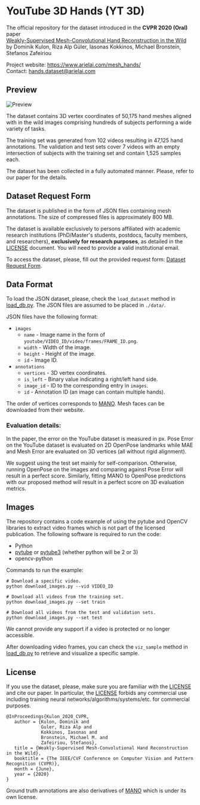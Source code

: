 # YouTube 3D Hands (YT 3D)

The official repository for the dataset introduced in the **CVPR 2020 (Oral)** paper  
[Weakly-Supervised Mesh-Convolutional Hand Reconstruction in the Wild](https://openaccess.thecvf.com/content_CVPR_2020/papers/Kulon_Weakly-Supervised_Mesh-Convolutional_Hand_Reconstruction_in_the_Wild_CVPR_2020_paper.pdf)  
by Dominik Kulon, Riza Alp Güler, Iasonas Kokkinos, Michael Bronstein, Stefanos Zafeiriou

Project website: https://www.arielai.com/mesh_hands/  
Contact: <hands.dataset@arielai.com>

## Preview

![Preview](./preview.jpg)

The dataset contains 3D vertex coordinates of 50,175 hand meshes aligned with in the wild images comprising hundreds of subjects performing a wide variety of tasks.

The training set was generated from 102 videos resulting in 47,125 hand annotations. The validation and test sets cover 7 videos with an empty intersection of subjects with the training set and contain 1,525 samples each.

The dataset has been collected in a fully automated manner. Please, refer to our paper for the details.

## Dataset Request Form

The dataset is published in the form of JSON files containing mesh annotations. The size of compressed files is approximately 800 MB.

The dataset is available exclusively to persons affiliated with academic research institutions (PhD/Master's students, postdocs, faculty members,  and researchers), **exclusively for research purposes**, as detailed in the [LICENSE](./LICENSE) document. You will need to provide a valid institutional email. 

To access the dataset, please, fill out the provided request form: [Dataset Request Form](https://forms.gle/U385D7b7Qfrig9NR9).

## Data Format

To load the JSON dataset, please, check the `load_dataset` method in [load_db.py](./load_db.py). The JSON files are assumed to be placed in `./data/`.

JSON files have the following format:
- `images`
  - `name` - Image name in the form of `youtube/VIDEO_ID/video/frames/FRAME_ID.png`.
  - `width` - Width of the image.
  - `height` - Height of the image.
  - `id` - Image ID.
- `annotations`
  - `vertices` - 3D vertex coordinates.
  - `is_left` - Binary value indicating a right/left hand side.
  - `image_id` - ID to the corresponding entry in `images`.
  - `id` - Annotation ID (an image can contain multiple hands).

The order of vertices corresponds to [MANO](http://mano.is.tue.mpg.de/). Mesh faces can be downloaded from their website.   

### Evaluation details:

In the paper, the error on the YouTube dataset is measured in px. Pose Error on the YouTube dataset is evaluated on 2D OpenPose landmarks while MAE and Mesh Error are evaluated on 3D vertices (all without rigid alignment).  

We suggest using the test set mainly for self-comparison. Otherwise, running OpenPose on the images and comparing against Pose Error will result in a perfect score. Similarly, fitting MANO to OpenPose predictions with our proposed method will result in a perfect score on 3D evaluation metrics.

## Images

The repository contains a code example of using the pytube and OpenCV libraries to extract video frames which is not part of the licensed publication. The following software is required to run the code: 

- Python  
- [pytube](https://github.com/nficano/pytube) or [pytube3](https://pypi.org/project/pytube3/) (whether python will be 2 or 3)
- opencv-python  

Commands to run the example:

```
# Download a specific video.
python download_images.py --vid VIDEO_ID

# Download all videos from the training set.
python download_images.py --set train

# Download all videos from the test and validation sets.
python download_images.py --set test
```

We cannot provide any support if a video is protected or no longer accessible. 

After downloading video frames, you can check the `viz_sample` method in [load_db.py](./load_db.py) to retrieve and visualize a specific sample.

## License

If you use the dataset, please, make sure you are familiar with the [LICENSE](./LICENSE) and cite our paper. In particular, the [LICENSE](./LICENSE) forbids any commercial use including training neural networks/algorithms/systems/etc. for commercial purposes.

```
@InProceedings{Kulon_2020_CVPR,  
   author = {Kulon, Dominik and 
             Guler, Riza Alp and
             Kokkinos, Iasonas and
             Bronstein, Michael M. and
             Zafeiriou, Stefanos},  
   title = {Weakly-Supervised Mesh-Convolutional Hand Reconstruction in the Wild},  
   booktitle = {The IEEE/CVF Conference on Computer Vision and Pattern Recognition (CVPR)},  
   month = {June},  
   year = {2020}  
}
```

Ground truth annotations are also derivatives of [MANO](http://mano.is.tue.mpg.de/) which is under its own license.
